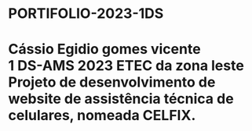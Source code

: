 # PORTIFOLIO-2023-1DS
<h1>
  Cássio Egidio gomes vicente <br>
  1 DS-AMS 2023 ETEC da zona leste <br>
  Projeto de desenvolvimento de website de assistência técnica de celulares, nomeada CELFIX.
</h1>

